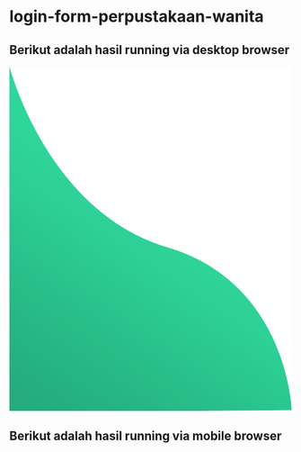 # login-form-perpustakaan-wanita
<h2>Berikut adalah hasil running via desktop browser</h2>
<img src="wave.png" alt="My cool logo"/>
<h2>Berikut adalah hasil running via mobile browser</h2>
